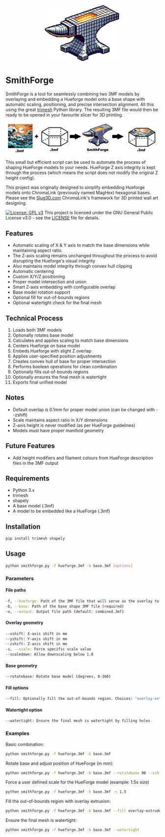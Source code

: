 <p align="center">
  <img src="img\smithforge_logo_white_small_v2.gif" alt="smithforge Logo">

# SmithForge
</p>

SmithForge is a tool for seamlessly combining two 3MF models by overlaying and embedding a Hueforge model onto a base shape with automatic scaling, positioning, and precise intersection alignment. All this using the great [trimesh](https://github.com/mikedh/trimesh) Python library. The resulting 3MF file would then be ready to be opened in your favourite slicer for 3D printing. 

<p align="center">
  <img src="img/process.png" alt="Process">
</p>

This small but efficient script can be used to automate the process of shaping HueForge models to your needs. HueForge Z axis integrity is kept through the process (which means the script does not modify the original Z height config).

This project was originally designed to simplify embedding Hueforge models onto ChromaLink (previously named MagHex) hexagonal bases. Please see the [Slug3D.com](https://www.slug3d.com) ChromaLink's framework for 3D printed wall art designing.

[![License: GPL v3](https://img.shields.io/badge/License-GPLv3-blue.svg)](https://www.gnu.org/licenses/gpl-3.0)
This project is licensed under the GNU General Public License v3.0 - see the [LICENSE](LICENSE) file for details.

## Features
- Automatic scaling of X & Y axis to match the base dimensions while maintaining aspect ratio.
- The Z-axis scaling remains unchanged throughout the process to avoid disrupting the Hueforge's visual integrity
- Also maintains model integrity through convex hull clipping
- Automatic centering
- Custom X/Y/Z positioning
- Proper model intersection and union
- Smart Z-axis embedding with configurable overlap
- Base model rotation support
- Optional fill for out-of-bounds regions
- Optional watertight check for the final mesh

## Technical Process
1. Loads both 3MF models
2. Optionally rotates base model
3. Calculates and applies scaling to match base dimensions
4. Centers Hueforge on base model
5. Embeds Hueforge with slight Z overlap
6. Applies user-specified position adjustments
7. Creates convex hull of base for proper intersection
8. Performs boolean operations for clean combination
9. Optionally fills out-of-bounds regions
10. Optionally ensures the final mesh is watertight
11. Exports final unified model

## Notes
- Default overlap is 0.1mm for proper model union (can be changed with --zshift)
- Scale maintains aspect ratio in X/Y dimensions
- Z-axis height is never modified (as per HueForge guidelines)
- Models must have proper manifold geometry

## Future Features
- Add height modifiers and filament colours from HueForge description files in the 3MF output

## Requirements
- Python 3.x
- trimesh
- shapely
- A base model (.3mf)
- A model to be embedded like a HueForge (.3mf)

## Installation
```bash
pip install trimesh shapely
```

## Usage
```bash
python smithforge.py -f hueforge.3mf -b base.3mf [options]
```

### Parameters
#### File paths
```bash
-f, --hueforge: Path of the 3MF file that will serve as the overlay to be embedded to the base (required)
-b, --base: Path of the base shape 3MF file (required)
-o, --output: Output file path (default: combined.3mf)
```

#### Overlay geometry
```bash
--xshift: X-axis shift in mm
--yshift: Y-axis shift in mm
--zshift: Z-axis shift in mm
-s, --scale: Force specific scale value
--scaledown: Allow downscaling below 1.0
```

#### Base geometry
```bash
--rotatebase: Rotate base model (degrees, 0-360)
```

#### Fill options
```bash
--fill: Optionally fill the out-of-bounds region. Choices: "overlay-extrude", "base-extrude"
```

#### Watertight option
```bash
--watertight: Ensure the final mesh is watertight by filling holes
```

### Examples
Basic combination:
```bash
python smithforge.py -f hueforge.3mf -b base.3mf
```

Rotate base and adjust position of HueForge (in mm):
```bash
python smithforge.py -f hueforge.3mf -b base.3mf --rotatebase 90 --xshift 5 --zshift 0.5
```

Force a user defined scale for the HueForge model (example: 1.5x size)
```bash
python smithforge.py -f hueforge.3mf -b base.3mf -s 1.5
```

Fill the out-of-bounds region with overlay extrusion:
```bash
python smithforge.py -f hueforge.3mf -b base.3mf --fill overlay-extrude
```

Ensure the final mesh is watertight:
```bash
python smithforge.py -f hueforge.3mf -b base.3mf --watertight
```